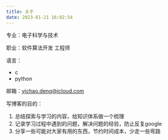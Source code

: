 ```yaml
---
title: 关于
date: 2023-01-21 16:02:54
---
```



专业：电子科学与技术

职业：软件算法开发 工程师

语言：
  - c
  - python

邮箱：yichao.deng@icloud.com

写博客的目的：
  1.  总结探索与学习的内容，给知识体系做一个梳理
  2.  记录学习过程中遇到的问题，解决问题的经验，防止反复google
  3.  分享一些可能对大家有用的东西，节约时间成本，少走一些弯路
